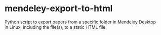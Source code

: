 mendeley-export-to-html
=======================

Python script to export papers from a specific folder in Mendeley Desktop in Linux, including the file(s), to a static HTML file.
